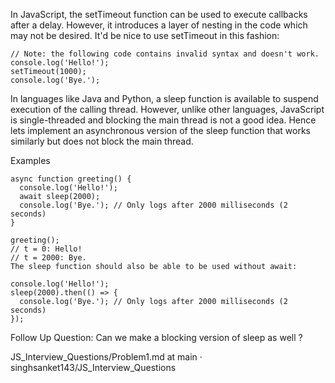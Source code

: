 In JavaScript, the setTimeout function can be used to execute callbacks after a delay. However, it introduces a layer of nesting in the code which may not be desired. It'd be nice to use setTimeout in this fashion:

```
// Note: the following code contains invalid syntax and doesn't work.
console.log('Hello!');
setTimeout(1000);
console.log('Bye.');
```

In languages like Java and Python, a sleep function is available to suspend execution of the calling thread. However, unlike other languages, JavaScript is single-threaded and blocking the main thread is not a good idea. Hence lets implement an asynchronous version of the sleep function that works similarly but does not block the main thread.

Examples

```
async function greeting() {
  console.log('Hello!');
  await sleep(2000);
  console.log('Bye.'); // Only logs after 2000 milliseconds (2 seconds)
}

greeting();
// t = 0: Hello!
// t = 2000: Bye.
The sleep function should also be able to be used without await:
```

```
console.log('Hello!');
sleep(2000).then(() => {
  console.log('Bye.'); // Only logs after 2000 milliseconds (2 seconds)
});
```

Follow Up Question: Can we make a blocking version of sleep as well ?

JS_Interview_Questions/Problem1.md at main · singhsanket143/JS_Interview_Questions 